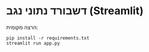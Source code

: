 # דשבורד נתוני נגב (Streamlit)

הרצה מקומית:
```
pip install -r requirements.txt
streamlit run app.py
```
